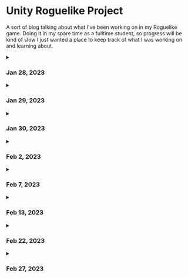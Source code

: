 # Unity Roguelike Project

A sort of blog talking about what I've been working on in my Roguelike game.
Doing it in my spare time as a fulltime student, so progress will be kind of slow I just wanted a place to keep track of what I was
working on and learning about.

<details>
<summary> <h3> Jan 28, 2023</h3> </summary>
<br>
Decided to start my Godot project over in Unity becauase I wanted to get some experience with a more widely used engine.

So far I've gotten a basic PlayerController set up, and animated an attack. Can you tell I'm not an animator?

![](https://github.com/TrevorWM/TrevorWM/blob/main/DudeShmoovin.gif)
</details>


<details>
<summary> <h3> Jan 29, 2023 </h3> </summary>
<br>
I found out that Unity had an updated Input Management system, and I wanted to swap my code over to that
as it looked easier to use and just kind of jived with my brain better. I didn't get around to implementing
the attack again yet, but I did add in a dodge. It's a little hard to see in the gif as there is no visual
indicators other than the speed of the character changing.

![](https://github.com/TrevorWM/TrevorWM/blob/main/DudeDodging.gif)
</details>


<details>
<summary> <h3> Jan 30, 2023 </h3> </summary>
<br>
Spent a lot of time today going over the same code a bunch of times for the attack. Trying to figure out
the best way to handle things. I feel like I could have got some more actual progress done if I was being
more loose with my code architecture, but I haven't done many large projects before, and I want to make
the inevitable refactoring as easy as possible in the future.

![](https://github.com/TrevorWM/TrevorWM/blob/main/DudeSwingin.gif)
</details>


<details>
<summary> <h3> Feb 2, 2023 </h3> </summary>
<br>
Started working through the CodeMonkey Beginner Unity tutorial to get a better idea of how to properly
layout projects. It's been super helpful so far, and I was able to refactor things in a way where stuff
is more loosely coupled and easier to manage. Nothing really for visible progress, but I'm feeling better
about the project overall with the refactoring I've done.

Mostly creating events and better splitting code
between different scripts in order to keep things easier to read and maintain.
</details>

<details>
<summary> <h3> Feb 7, 2023</h3> </summary>
<br>
Took a break for the weekend. Spent a fair bit of time today trying to do things the "best" way before
moving to just getting things working and then worrying about that stuff later. It's a lesson that I'm glad
I was able to learn relatively quickly because I was able to get some basic powerup items working and applying
buffs. Not quite the system I have in my head yet, but I'm getting a lot closer to what I have in my head.
</details>

<details>
<summary> <h3> Feb 13, 2023</h3> </summary>
<br>
I was pretty busy lately and haven't had the chance to work on things much. Today I got a few visual things done. I made my own sprites for the powerup icons,
  and I'm going to go back and make my own sprites for the character as well at some point. Currently I'm using the sprites from https://0x72.itch.io/dungeontileset-ii.
  
I also followed a tutorial on how to do outlines using shader graph cause I tried to do something on my own and that was super out of my current knowledge. Shaders seem pretty cool though, and I'm interested to learn more about them. Probably something to focus on at a later time though. I wanna focus on getting a gameplay prototype going. We're slowly but surely getting there.
  
![](https://github.com/TrevorWM/TrevorWM/blob/main/DudeUpgradin.gif)
</details>

<details>
<summary> <h3> Feb 22, 2023</h3> </summary>
<br>
Spent some time recently creating the item system. I had a few designs that I had come up with and implemented, but none of them were doing what I really wanted. I spent a bunch of time researching stuff looking at how other people solved the issue as well as learning about design patterns that I haven't used before. I tried a few of things out such as decorator functions for adding functionality to my attacks. This didn't work quite the way I wanted, and the way code ends up laid out is kind of awkward for what I had in mind as well. After a while I accepted that I was trying to overengineer the solution and went with a fairly simple but effective one instead. I also had the idea of creating a manager for my items. This will make it pretty easy for me to extend the functionality of my items to enemies or other objects in my game if I really want to later on. Do some cool stuff with barrels that chain lighting enemies if they break or something fun like that.

After I got the items squared away I also went ahead and applied a similar system to the attack that was in the game currently. I changed it to an Ability, and then made a similar implementation to the items to make it more modular. I think I've also settled on giving characters set loadouts to use rather than having a bunch of equipable items they can grab. Tones down the scope a bit for myself to make things more achievable, and I can always add new abilities to the loadouts to give a similar feeling of character progression that I wanted from equips.

I'm really happy with the system I have in place now. I hope that feeling sticks around for a long time, and future me doesn't end up wanting to kick past me in the butt.
</details>

<details>
<summary> <h3> Feb 27, 2023</h3> </summary>
<br>
My goodness I spent so much time trying to get my custom relic inspector working properly. I was running into issues where data wasn't saving after Unity hit certain reset points. Creating a new build for example was causing all the data in my Relic Scriptable Object to be lost. Things were working in Editor, but then they weren't working in build, and I couldn't get shaders to load at runtime, so we swapped to just manually creating the reference. We finally got the other stuff working though, and I'm really happy with the way the custom inspector turned out. It's not super duper fancy, but now all that needs to be done to create new relics is to click a few buttons and put values into the SO. I even added the ability to attach abilities to the relics as well in order to try and keep them modular even when creating the more unique ones. It shouldn't be too difficult to turn that bit into a list of abilities if I want to extend it a bit further. Though with the current set up the relics are locked to a specific trigger for active effects. As I'm writing this I haven't implemented the active relics yet. Still deciding if I want to do that next, or if I want to make a proper enemy next so that once I start doing active abilities I'll be able to see if they're working properly when interacting with enemies.



Here is the inspector for Passive Relics.

![](https://github.com/TrevorWM/TrevorWM/blob/main/RelicSO%20Passive.png)

And here is the Active Relic layout. I wanted it to change to fit the type of relic I was editing.
![](https://github.com/TrevorWM/TrevorWM/blob/main/RelicSO%20Active.png)
</details>
